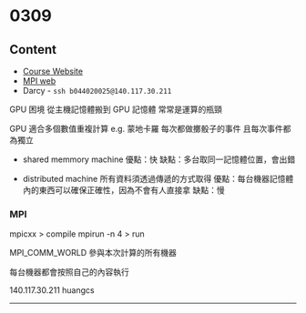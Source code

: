 # 0309

## Content

- [Course Website](http://www.math.nsysu.edu.tw/~lam/data/indexold.htm)
- [MPI web](http://www.math.nsysu.edu.tw/~lam/data/indexold.htm)
- Darcy - `ssh b044020025@140.117.30.211`

GPU 困境
從主機記憶體搬到 GPU 記憶體
常常是運算的瓶頸

GPU 適合多個數值重複計算
e.g. 蒙地卡羅
每次都做擲骰子的事件
且每次事件都為獨立

- shared memmory machine
優點：快
缺點：多台取同一記憶體位置，會出錯

- distributed machine
所有資料須透過傳遞的方式取得
優點：每台機器記憶體內的東西可以確保正確性，因為不會有人直接拿
缺點：慢

### MPI

mpicxx > compile
mpirun -n 4 > run

MPI_COMM_WORLD
參與本次計算的所有機器

每台機器都會按照自己的內容執行

140.117.30.211
huangcs

---
